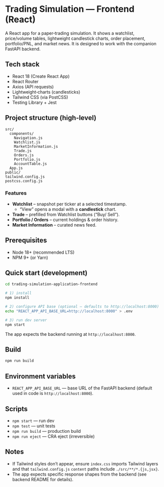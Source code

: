 # Trading Simulation — Frontend (React)

A React app for a paper‑trading simulation. It shows a watchlist, price/volume tables, lightweight candlestick charts, order placement, portfolio/PNL, and market news. It is designed to work with the companion FastAPI backend.

## Tech stack
- React 18 (Create React App)
- React Router
- Axios (API requests)
- Lightweight‑charts (candlesticks)
- Tailwind CSS (via PostCSS)
- Testing Library + Jest

## Project structure (high‑level)
```
src/
  components/
    Navigation.js
    Watchlist.js
    MarketInformation.js
    Trade.js
    Orders.js
    Portfolio.js
    AccountTable.js
  App.js
public/
tailwind.config.js
postcss.config.js
```
### Features
- **Watchlist** – snapshot per ticker at a selected timestamp.
  - “View” opens a modal with a **candlestick** chart.
- **Trade** – prefilled from Watchlist buttons (“Buy/ Sell”).
- **Portfolio / Orders** – current holdings & order history.
- **Market Information** – curated news feed.

## Prerequisites
- Node 18+ (recommended LTS)
- NPM 9+ (or Yarn)

## Quick start (development)
```bash
cd trading-simulation-application-frontend

# 1) install
npm install

# 2) configure API base (optional – defaults to http://localhost:8000)
echo "REACT_APP_API_BASE_URL=http://localhost:8000" > .env

# 3) run dev server
npm start
```

The app expects the backend running at `http://localhost:8000`.

## Build
```bash
npm run build
```

## Environment variables
- `REACT_APP_API_BASE_URL` — base URL of the FastAPI backend (default used in code is `http://localhost:8000`).

## Scripts
- `npm start` — run dev
- `npm test` — unit tests
- `npm run build` — production build
- `npm run eject` — CRA eject (irreversible)

## Notes
- If Tailwind styles don’t appear, ensure `index.css` imports Tailwind layers and that `tailwind.config.js` `content` paths include `./src/**/*.{js,jsx}`.
- The app expects specific response shapes from the backend (see backend README for details).
